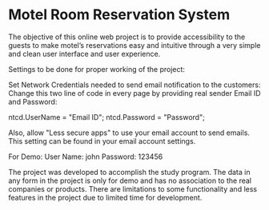# Motel Room Reservation System

The objective of this online web project is to provide accessibility to the guests to make motel’s reservations easy and intuitive through a very simple and clean user interface and user experience.

Settings to be done for proper working of the project:

Set Network Credentials needed to send email notification to the customers:
Change this two line of code in every page by providing real sender Email ID and Password:

ntcd.UserName = "Email ID";
ntcd.Password = "Password";

Also, allow "Less secure apps" to use your email account to send emails. This setting can be found in your email account settings.

For Demo:
User Name: john
Password: 123456

The project was developed to accomplish the study program. The data in any form in the project is only for demo and has no association to the real companies or products. There are limitations to some functionality and less features in the project due to limited time for development.
